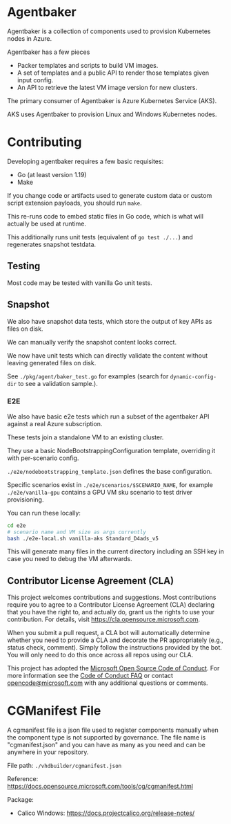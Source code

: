 # Agentbaker

Agentbaker is a collection of components used to provision Kubernetes nodes in Azure.

Agentbaker has a few pieces
- Packer templates and scripts to build VM images.
- A set of templates and a public API to render those templates given input config.
- An API to retrieve the latest VM image version for new clusters.

The primary consumer of Agentbaker is Azure Kubernetes Service (AKS).

AKS uses Agentbaker to provision Linux and Windows Kubernetes nodes.

# Contributing

Developing agentbaker requires a few basic requisites:
- Go (at least version 1.19)
- Make

If you change code or artifacts used to generate custom data or custom script extension payloads, you should run `make`.

This re-runs code to embed static files in Go code, which is what will actually be used at runtime.

This additionally runs unit tests (equivalent of `go test ./...`) and regenerates snapshot testdata.

## Testing

Most code may be tested with vanilla Go unit tests.

## Snapshot

We also have snapshot data tests, which store the output of key APIs as files on disk.

We can manually verify the snapshot content looks correct.

We now have unit tests which can directly validate the content without leaving generated files on disk. 

See `./pkg/agent/baker_test.go` for examples (search for `dynamic-config-dir` to see a validation sample.).

### E2E

We also have basic e2e tests which run a subset of the agentbaker API against a real Azure subscription.

These tests join a standalone VM to an existing cluster. 

They use a basic NodeBootstrappingConfiguration template, overriding it with per-scenario config.

`./e2e/nodebootstrapping_template.json` defines the base configuration.

Specific scenarios exist in `./e2e/scenarios/$SCENARIO_NAME`, for example `./e2e/vanilla-gpu` contains a GPU VM sku scenario to test driver provisioning.

You can run these locally:

```bash
cd e2e
# scenario name and VM size as args currently
bash ./e2e-local.sh vanilla-aks Standard_D4ads_v5
```

This will generate many files in the current directory including an SSH key in case you need to debug the VM afterwards.

## Contributor License Agreement (CLA)

This project welcomes contributions and suggestions.  Most contributions require you to agree to a
Contributor License Agreement (CLA) declaring that you have the right to, and actually do, grant us
the rights to use your contribution. For details, visit https://cla.opensource.microsoft.com.

When you submit a pull request, a CLA bot will automatically determine whether you need to provide
a CLA and decorate the PR appropriately (e.g., status check, comment). Simply follow the instructions
provided by the bot. You will only need to do this once across all repos using our CLA.

This project has adopted the [Microsoft Open Source Code of Conduct](https://opensource.microsoft.com/codeofconduct/).
For more information see the [Code of Conduct FAQ](https://opensource.microsoft.com/codeofconduct/faq/) or
contact [opencode@microsoft.com](mailto:opencode@microsoft.com) with any additional questions or comments.

# CGManifest File
A cgmanifest file is a json file used to register components manually when the component type is not supported by governance. The file name is "cgmanifest.json" and you can have as many as you need and can be anywhere in your repository.

File path: `./vhdbuilder/cgmanifest.json`

Reference: https://docs.opensource.microsoft.com/tools/cg/cgmanifest.html

Package:
- Calico Windows: https://docs.projectcalico.org/release-notes/
